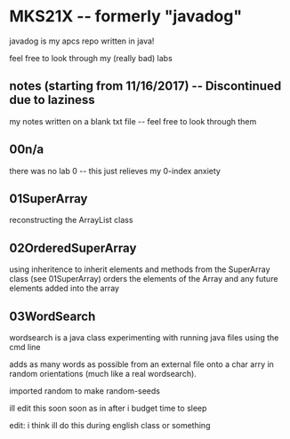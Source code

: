 # MKS21X -- formerly "javadog"
javadog is my apcs repo written in java!

feel free to look through my (really bad) labs

## notes (starting from 11/16/2017) -- Discontinued due to laziness
my notes written on a blank txt file -- feel free to look through them

## 00n/a
there was no lab 0 -- this just relieves my 0-index anxiety

## 01SuperArray
reconstructing the ArrayList class

## 02OrderedSuperArray
using inheritence to inherit elements and methods from the SuperArray class (see 01SuperArray)
orders the elements of the Array and any future elements added into the array

## 03WordSearch
wordsearch is a java class experimenting with running java files using the cmd line

adds as many words as possible from an external file onto a char arry in random orientations (much like a real wordsearch).

imported random to make random-seeds

ill edit this soon
soon as in after i budget time to sleep

edit: i think ill do this during english class or something
